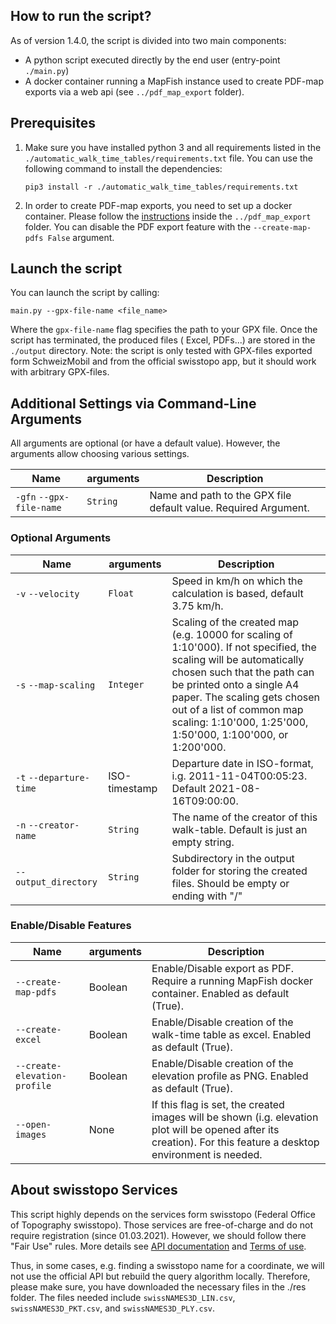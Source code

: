 ## How to run the script?

As of version 1.4.0, the script is divided into two main components:

- A python script executed directly by the end user (entry-point `./main.py`)
- A docker container running a MapFish instance used to create PDF-map exports via a web api (see `../pdf_map_export`
  folder).

## Prerequisites

1) Make sure you have installed python 3 and all requirements listed in
   the `./automatic_walk_time_tables/requirements.txt` file. You can use the following command to install the
   dependencies:

       pip3 install -r ./automatic_walk_time_tables/requirements.txt

2) In order to create PDF-map exports, you need to set up a docker container. Please follow
   the [instructions](../pdf_map_export/README.md) inside the `../pdf_map_export` folder. You can disable the PDF export
   feature with the `--create-map-pdfs False` argument.

## Launch the script

You can launch the script by calling:

    main.py --gpx-file-name <file_name>

Where the `gpx-file-name` flag specifies the path to your GPX file. Once the script has terminated, the produced files (
Excel, PDFs...) are stored in the ```./output``` directory. Note: the script is only tested with GPX-files exported form
SchweizMobil and from the official swisstopo app, but it should work with arbitrary GPX-files.

## Additional Settings via Command-Line Arguments

All arguments are optional (or have a default value). However, the arguments allow choosing various settings.

Name | arguments | Description
--- | --- | ------------ 
`-gfn` `--gpx-file-name` | `String` | Name and path to the GPX file default value. Required Argument.

### Optional Arguments

Name | arguments | Description
--- | --- | ------------ 
`-v` `--velocity` | `Float` | Speed in km/h on which the calculation is based, default 3.75 km/h.
`-s` `--map-scaling` | `Integer` | Scaling of the created map (e.g. 10000 for scaling of 1:10'000). If not specified, the scaling will be automatically chosen such that the path can be printed onto a single A4 paper. The scaling gets chosen out of a list of common map scaling: 1:10'000, 1:25'000, 1:50'000, 1:100'000, or 1:200'000.
`-t` `--departure-time` | ISO-timestamp | Departure date in ISO-format, i.g. 2011-11-04T00:05:23. Default 2021-08-16T09:00:00.
`-n` `--creator-name` | `String` | The name of the creator of this walk-table. Default is just an empty string.
`--output_directory` | `String` | Subdirectory in the output folder for storing the created files. Should be empty or ending with "/"

### Enable/Disable Features

Name | arguments | Description
--- | --- | ------------ 
`--create-map-pdfs` | Boolean | Enable/Disable export as PDF. Require a running MapFish docker container. Enabled as default (True).
`--create-excel` | Boolean | Enable/Disable creation of the walk-time table as excel. Enabled as default (True).
`--create-elevation-profile` | Boolean | Enable/Disable creation of the elevation profile as PNG. Enabled as default (True).
`--open-images` | None | If this flag is set, the created images will be shown (i.g. elevation plot will be opened after its creation). For this feature a desktop environment is needed.

## About swisstopo Services

This script highly depends on the services form swisstopo (Federal Office of Topography swisstopo). Those services are
free-of-charge and do not require registration (since 01.03.2021). However, we should follow there "Fair Use" rules.
More details see [API documentation](https://api3.geo.admin.ch/services/sdiservices.html)
and [Terms of use](https://www.geo.admin.ch/de/geo-dienstleistungen/geodienste/terms-of-use.html).

Thus, in some cases, e.g. finding a swisstopo name for a coordinate, we will not use the official API but rebuild the
query algorithm locally. Therefore, please make sure, you have downloaded the necessary files in the ./res folder. The
files needed include ```swissNAMES3D_LIN.csv```, ```swissNAMES3D_PKT.csv```, and ```swissNAMES3D_PLY.csv```.